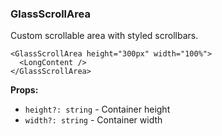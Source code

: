 ### GlassScrollArea

Custom scrollable area with styled scrollbars.

```tsx
<GlassScrollArea height="300px" width="100%">
  <LongContent />
</GlassScrollArea>
```

**Props:**
- `height?: string` - Container height
- `width?: string` - Container width
